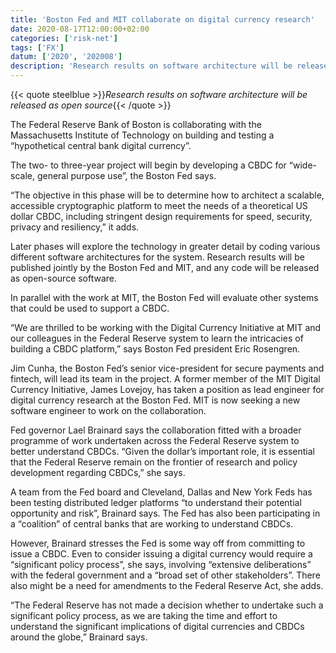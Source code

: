 ```yaml
---
title: 'Boston Fed and MIT collaborate on digital currency research'
date: 2020-08-17T12:00:00+02:00
categories: ['risk-net']
tags: ['FX']
datum: ['2020', '202008']
description: 'Research results on software architecture will be released as open source'
---
```


{{< quote steelblue >}}_Research results on software architecture will be released as open source_{{< /quote >}}

The Federal Reserve Bank of Boston is collaborating with the Massachusetts Institute of Technology on building and testing a “hypothetical central bank digital currency”.

The two- to three-year project will begin by developing a CBDC for “wide-scale, general purpose use”, the Boston Fed says.

“The objective in this phase will be to determine how to architect a scalable, accessible cryptographic platform to meet the needs of a theoretical US dollar CBDC, including stringent design requirements for speed, security, privacy and resiliency,” it adds.

Later phases will explore the technology in greater detail by coding various different software architectures for the system. Research results will be published jointly by the Boston Fed and MIT, and any code will be released as open-source software.

In parallel with the work at MIT, the Boston Fed will evaluate other systems that could be used to support a CBDC.

“We are thrilled to be working with the Digital Currency Initiative at MIT and our colleagues in the Federal Reserve system to learn the intricacies of building a CBDC platform,” says Boston Fed president Eric Rosengren.

Jim Cunha, the Boston Fed’s senior vice-president for secure payments and fintech, will lead its team in the project. A former member of the MIT Digital Currency Initiative, James Lovejoy, has taken a position as lead engineer for digital currency research at the Boston Fed. MIT is now seeking a new software engineer to work on the collaboration.

Fed governor Lael Brainard says the collaboration fitted with a broader programme of work undertaken across the Federal Reserve system to better understand CBDCs. “Given the dollar’s important role, it is essential that the Federal Reserve remain on the frontier of research and policy development regarding CBDCs,” she says.

A team from the Fed board and Cleveland, Dallas and New York Feds has been testing distributed ledger platforms “to understand their potential opportunity and risk”, Brainard says. The Fed has also been participating in a “coalition” of central banks that are working to understand CBDCs.

However, Brainard stresses the Fed is some way off from committing to issue a CBDC. Even to consider issuing a digital currency would require a “significant policy process”, she says, involving “extensive deliberations” with the federal government and a “broad set of other stakeholders”. There also might be a need for amendments to the Federal Reserve Act, she adds.

“The Federal Reserve has not made a decision whether to undertake such a significant policy process, as we are taking the time and effort to understand the significant implications of digital currencies and CBDCs around the globe,” Brainard says.

